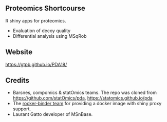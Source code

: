 Proteomics Shortcourse
----------------------

R shiny apps for proteomics.

- Evaluation of decoy quality
- Differential analysis using MSqRob

Website
------
https://gtpb.github.io/PDA18/

Credits
-------
- Barsnes, compomics & statOmics teams. The repo was cloned from https://github.com/statOmics/pda, https://statomics.github.io/pda
- The [rocker-binder team](https://github.com/rocker-org/binder) for providing a docker image with shiny proxy support.
- Laurant Gatto developer of MSnBase.
